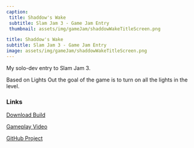 ```yaml
---
caption:
 title: Shaddow's Wake
 subtitle: Slam Jam 3 - Game Jam Entry
 thumbnail: assets/img/gameJam/shaddowWakeTitleScreen.png

title: Shaddow's Wake
subtitle: Slam Jam 3 - Game Jam Entry
image: assets/img/gameJam/shaddowWakeTitleScreen.png
---
```

My solo-dev entry to Slam Jam 3.

Based on Lights Out the goal of the game is to turn on all the lights in the level.

### Links

[Download Build](https://finalsynapse.itch.io/shadows-wake)

[Gameplay Video](https://youtu.be/5kUel-4oPk4)

[GitHub Project](https://github.com/lukasz-dziedziczak/SlamJam3)